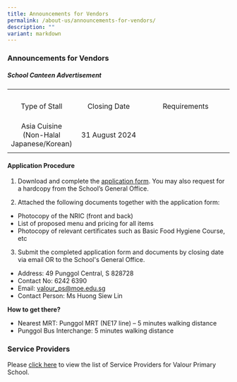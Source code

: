 ```yaml
---
title: Announcements for Vendors
permalink: /about-us/announcements-for-vendors/
description: ""
variant: markdown
---
```

### Announcements for Vendors
##### School Canteen Advertisement
<table>
	<tbody>
	<tr>
		<td></td>
		<td></td>
		<td></td>
	</tr>
	<tr height="65px">
		<td width="30%" style="text-align: center">Type of Stall</td>
		<td width="30%" style="text-align: center">Closing Date</td>
		<td width="40%" style="text-align: center">Requirements</td>
	</tr>
	<tr height="65px">
		<td width="30%" style="text-align: center">Asia Cuisine<br>(Non-Halal Japanese/Korean)</td>
		<td width="30%" style="text-align: center">31 August 2024</td>
		<td width="40%" style="text-align: center"></td>
	</tr>
	<tr>
		<td></td>
		<td></td>
		<td></td>
	</tr>
</tbody>
</table>

#### Application Procedure
1. Download and complete the [application form](/files/Announcements%20for%20Vendors/Canteen/application%20for%20canteen%20stall%20in%20existing%20school.pdf). You may also request for a hardcopy from the School’s General Office.

2. Attached the following documents together with the application form:
* Photocopy of the NRIC (front and back)
* List of proposed menu and pricing for all items
* Photocopy of relevant certificates such as Basic Food Hygiene Course, etc

3. Submit the completed application form and documents by closing date via email OR to the School's General Office.

* Address: 49 Punggol Central, S 828728
* Contact No: 6242 6390
* Email: [valour_ps@moe.edu.sg](mailto:valour_ps@moe.edu.sg)
* Contact Person: Ms Huong Siew Lin

**How to get there?**
* Nearest MRT: Punggol MRT (NE17 line) – 5 minutes walking distance
* Punggol Bus Interchange: 5 minutes walking distance




### Service Providers

Please [click here](/about-us/general-information/service-providers/) to view the list of Service Providers for Valour Primary School.